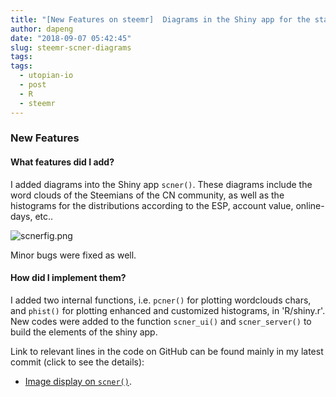 ```yaml
---
title: "[New Features on steemr]  Diagrams in the Shiny app for the statistics of the Steem CN community!"
author: dapeng
date: "2018-09-07 05:42:45"
slug: steemr-scner-diagrams
tags: 
tags: 
  - utopian-io
  - post
  - R
  - steemr
---
```


### New Features

#### What features did I add?

I added diagrams into the Shiny app `scner()`. These diagrams include the word clouds of the Steemians of the CN community, as well as the histograms for the distributions according to the ESP, account value, online-days, etc.. 

![scnerfig.png](https://cdn.steemitimages.com/DQmNweQ7fTRkbCcFgxT8Dpy3FKt9AAyCRDz47moz6Sx9k6W/scnerfig.png)

Minor bugs were fixed as well.

#### How did I implement them?

I added two internal functions, i.e. `pcner()` for plotting wordclouds chars, and `phist()` for plotting enhanced and customized histograms, in 'R/shiny.r'. New codes were added to the function `scner_ui()` and `scner_server()` to build the elements of the shiny app.  

Link to relevant lines in the code on GitHub can be found mainly in my latest commit (click to see the details):

- [Image display on `scner()`](https://github.com/pzhaonet/steemr/commit/b9be1fcacd87189b6466d7102cc3a5499b9344fe).

